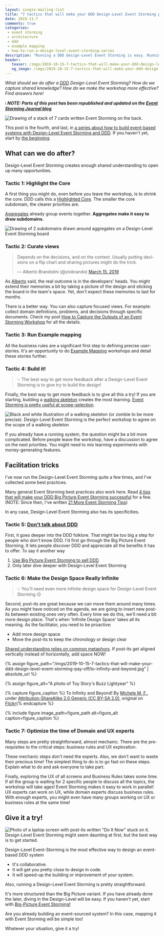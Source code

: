 ```yaml
---
layout: single-mailing-list
title: "7 tactics that will make your DDD Design-Level Event Storming pay-off"
date: 2019-11-7
comments: true
categories:
 - event storming
 - architecture
 - ddd
 - example mapping
 - how-to-run-a-design-level-event-storming-series
description: "Running a DDD Design-Level Event Storming is easy. Running a great one is hard! This post is here to help you. It contains facilitation tricks to maximize the return on invested time. It also details workshop-closing activities to decide what to do next."
header:
   teaser: /imgs/2019-10-15-7-tactics-that-will-make-your-ddd-design-level-event-storming-pay-off/7-design-level-event-storming-tactics-teaser.jpeg
   og_image: /imgs/2019-10-15-7-tactics-that-will-make-your-ddd-design-level-event-storming-pay-off/7-design-level-event-storming-tactics-og.jpeg
---
```

_What should we do after a [DDD](https://en.wikipedia.org/wiki/Domain-driven_design) Design-Level Event Storming? How do we capture shared knowledge? How do we make the workshop more effective? Find answers here!_

ℹ️ _**NOTE: Parts of this post has been republished and updated on the [Event Storming Journal blog](https://www.eventstormingjournal.com/1h-event-storming-book/#7-general-tips)**_

![Drawing of a stack of 7 cards written Event Storming on the back.]({{site.url}}/imgs/2019-10-15-7-tactics-that-will-make-your-ddd-design-level-event-storming-pay-off/7-design-level-event-storming-tactics.jpeg)

This post is the fourth, and last, in [a series about how to build event-based systems with Design-Level Event Storming and DDD]({{site.url}}/categories/#how-to-run-a-design-level-event-storming-series). If you haven't yet, start by [the beginning]({{site.url}}/why-should-we-use-design-level-event-storming-for-ddd/).

## What can we do after?

Design-Level Event Storming creates enough shared understanding to open up many opportunities.

### Tactic 1: Highlight the Core

A first thing you might do, even before you leave the workshop, is to shrink the core. DDD calls this a [Highlighted Core](http://ddd.fed.wiki.org/view/highlighted-core). The smaller the core subdomain, the clearer priorities are.

[Aggregates](https://martinfowler.com/bliki/DDD_Aggregate.html) already group events together. **Aggregates make it easy to draw subdomains.**

![Drawing of 2 subdomains drawn around aggregates on a Design-Level Event Storming board]({{site.url}}/imgs/2019-10-15-7-tactics-that-will-make-your-ddd-design-level-event-storming-pay-off/subdomains-design-level-event-storming.jpeg)

### Tactic 2: Curate views

<blockquote class="twitter-tweet"><p lang="en" dir="ltr">Depends on the decisions, and on the context. Usually putting decisions on a flip chart and sharing pictures might do the trick.</p>&mdash; Alberto Brandolini (@ziobrando) <a href="https://twitter.com/ziobrando/status/1106599987625058304?ref_src=twsrc%5Etfw">March 15, 2019</a></blockquote> <script async src="https://platform.twitter.com/widgets.js" charset="utf-8"></script>

As [Alberto](https://twitter.com/ziobrando) said, the real outcome is in the developers' heads. You might extend their memories a bit by taking a picture of the design and sticking the board in the team's space. Yet, don't expect these memories to last for months.

There is a better way. You can also capture focused views. For example: collect domain definitions, problems, and decisions through specific documents. Check my post [How to Capture the Outputs of an Event Storming Workshop]({{site.url}}/how-to-capture-the-outputs-of-an-event-storming-workshop/) for all the details.

### Tactic 3: Run Example mapping

All the business rules are a significant first step to defining precise user-stories. It's an opportunity to do [Example Mapping](https://cucumber.io/blog/example-mapping-introduction/) workshops and detail these stories further.

### Tactic 4: Build it!

> 💡 The best way to get more feedback after a Design-Level Event Storming is to give try to build the design!

Finally, the best way to get more feedback is to give all this a try! If you are starting, building a [walking skeleton](https://codeclimate.com/blog/kickstart-your-next-project-with-a-walking-skeleton/) creates the most learning. [Event Storming is pretty useful at scope-selection]({{site.url}}/how-to-fight-priority-paralysis-with-event-storming-and-ddd/).

![Black and white illustration of a walking skeleton (or zombie to be more precise). Design-Level Event Storming is the perfect workshop to agree on the scope of a walking skeleton]({{site.url}}/imgs/2019-10-15-7-tactics-that-will-make-your-ddd-design-level-event-storming-pay-off/walking-skeleton.jpg)

If you already have a running system, the question might be a bit more complicated. Before people leave the workshop, have a discussion to agree on the next priorities. You might need to mix learning experiments with money-generating features.

## Facilitation tricks

I've now run the Design-Level Event Storming quite a few times, and I've collected some best practices.

Many general Event Storming best practices also work here. Read [4 tips that will make your DDD Big Picture Event Storming successful]({{site.url}}/4-tips-that-will-make-your-ddd-big-picture-event-storming-successful/) for a few. (NOTE: Since then, I've written [21 More Event Storming Tips]({{site.url}}/21-more-event-storming-tips-part-1-understanding-and-rhythm/))

In any case, Design-Level Event Storming also has its specificities.

### Tactic 5: [Don't talk about DDD]({{site.url}}/first-rule-of-ddd-is-lets-not-talk-about-ddd/)

First, it goes deeper into the DDD folklore. That might be too big a step for people who don't know DDD. I'd first go through the Big Picture Event Storming. It lets people discover DDD and appreciate all the benefits it has to offer. To say it another way

1.  [Use Big Picture Event Storming to sell DDD]({{site.url}}/how-to-use-event-storming-to-introduce-domain-driven-design/)
2.  Only later dive deeper with Design-Level Event Storming

### Tactic 6: Make the Design Space Really Infinite

> 💡 You'll need even more infinite design space for Design-Level Event Storming 😉

Second, post-its are great because we can move them around many times. As you might have noticed on the agenda, we are going to insert new post-its between existing ones very often. Every time we do this, we'll need a bit more design place. That's when 'Infinite Design Space' takes all its meaning. As the facilitator, you need to be proactive:

*   Add more design space
*   Move the post-its to keep the chronology or design clear

[Shared understanding relies on common metaphors](https://www.goodreads.com/book/show/34459.Metaphors_We_Live_By). If post-its get aligned vertically instead of horizontally, add space NOW!

{% assign figure_path="/imgs/2019-10-15-7-tactics-that-will-make-your-ddd-design-level-event-storming-pay-off/to-infinity-and-beyond.jpg" | absolute_url %}

{% assign figure_alt="A photo of Toy Story's Buzz Lightyear" %}

{% capture figure_caption %}
To Infinity and Beyond! By [Michele M. F.](https://www.flickr.com/photos/e-coli/), under [Attribution-ShareAlike 2.0 Generic (CC BY-SA 2.0)](https://creativecommons.org/licenses/by-sa/2.0/), original on [Flickr](https://www.flickr.com/photos/e-coli/10923806663){% endcapture %}

{% include figure image_path=figure_path alt=figure_alt caption=figure_caption %}

### Tactic 7: Optimize the time of Domain and UX experts

Many steps are pretty straightforward, almost mechanic. There are the pre-requisites to the critical steps: business rules and UX exploration.

These mechanic steps don't need the experts. Also, we don't want to waste their precious time! The simplest thing to do is to go fast on these steps. Explain what to do and ask everyone to take part.

Finally, exploring the UX of all screens and Business Rules takes some time. If all the group is waiting for 2 specific people to discuss all the topics, the workshop will take ages! Event Storming makes it easy to work in parallel! UX experts can work on UX, while domain experts discuss business rules. With enough experts, you might even have many groups working on UX or business rules at the same time!

## Give it a try!

![Photo of a laptop screen with post-its written "Do It Now" stuck on it. Design-Level Event Storming might seem daunting at first, but the best way is to get started.]({{site.url}}/imgs/2019-10-15-7-tactics-that-will-make-your-ddd-design-level-event-storming-pay-off/do-it-now.jpg)

Design-Level Event-Storming is the most effective way to design an event-based DDD system

*   It's collaborative.
*   It will get you pretty close to design in code.
*   It will speed-up the building or improvement of your system.

Also, running a Design-Level Event Storming is pretty straightforward.

It's more structured than the Big Picture variant. If you have already done the later, diving in the Design-Level will be easy. If you haven't yet, start with [Big-Picture Event Storming!]({{site.url}}/detailed-agenda-of-a-ddd-big-picture-event-storming-part-1/)

Are you already building an event-sourced system? In this case, mapping it with Event Storming will be simple too!

Whatever your situation, give it a try!
